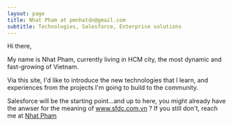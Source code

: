 ```yaml
---
layout: page
title: Nhat Pham at pmnhatdn@gmail.com  
subtitle: Technologies, Salesforce, Enterprise solutions
---
```


Hi there,

My name is Nhat Pham, currently living in HCM city, the most dynamic and fast-growing of Vietnam.

Via this site, I'd like to introduce the new technologies that I learn, and experiences from the projects I'm going to build to the community.

Salesforce will be the starting point...and up to here, you might already have the anwser for the meaning of www.sfdc.com.vn ? If you still don't, reach me at [Nhat Pham](https://www.linkedin.com/in/nhat-pham-b0667090/)
